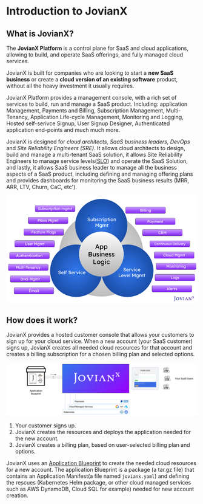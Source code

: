 # Introduction to JovianX

## What is JovianX?

The **JovianX Platform** is a control plane for SaaS and cloud applications, allowing to build, and operate SaaS offerings, and fully managed cloud services.

JovianX is built for companies who are looking to start a **new SaaS business** or create a **cloud version of an existing software** product, without all the heavy investment it usually requires.

JovianX Platform provides a management console, with a rich set of services to build, run and manage a SaaS product. Including: application Management, Payments and Billing, Subscription Management, Multi-Tenancy, Application Life-cycle Management, Monitoring and Logging, Hosted self-serivce Signup, User Signup Designer, Authenticated application end-points and much much more.

JovianX is designed for _cloud architects,_ _SaaS business leaders,_ _DevOps_ and _Site Reliability Engineers \(SRE\)_. It allows cloud architects to design, build and manage a multi-tenant SaaS solution, it allows Site Reliability Engineers to manage service levels\([SLO](https://landing.google.com/sre/sre-book/chapters/service-level-objectives/)\) and operate the SaaS Solution, and lastly, it allows SaaS business leader to manage all the business aspects of a SaaS product, including defining and managing offering plans and provides dashboards for monitoring the SaaS business results \(MRR, ARR, LTV, Churn, CaC, etc'\).

![](.gitbook/assets/jovianx-product-overview-short-1-.png)

## How does it work?

JovianX provides a hosted customer console that allows your customers to sign up for your cloud service. When a new account \(your SaaS customer\) signs up, JovianX creates all needed cloud resources for that account and creates a billing subscription for a chosen billing plan and selected options.

![](.gitbook/assets/jovianx-full-flow-21-.png)

1. Your customer signs up.
2. JovianX creates the resources and deploys the application needed for the new account.
3. JovianX creates a billing plan, based on user-selected billing plan and options.

JovianX uses an [Application Blueprint](documentation/jovianx-application-blueprint.md) to create the needed cloud resources for a new account. The application Blueprint is a package \(a tar.gz file\) that contains an Application Manifest\(a file named `jovianx.yaml`\) and defining the rescues \(Kubernetes Helm package, or other cloud managed services such as AWS DynamoDB, Cloud SQL for example\) needed for new account creation.

